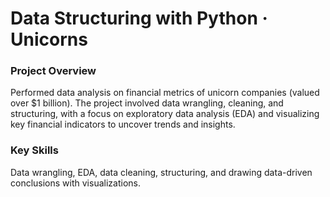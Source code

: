 # Data Structuring with Python · Unicorns

### Project Overview  
Performed data analysis on financial metrics of unicorn companies (valued over $1 billion). The project involved data wrangling, cleaning, and structuring, with a focus on exploratory data analysis (EDA) and visualizing key financial indicators to uncover trends and insights.  
  
### Key Skills  
Data wrangling, EDA, data cleaning, structuring, and drawing data-driven conclusions with visualizations.  
